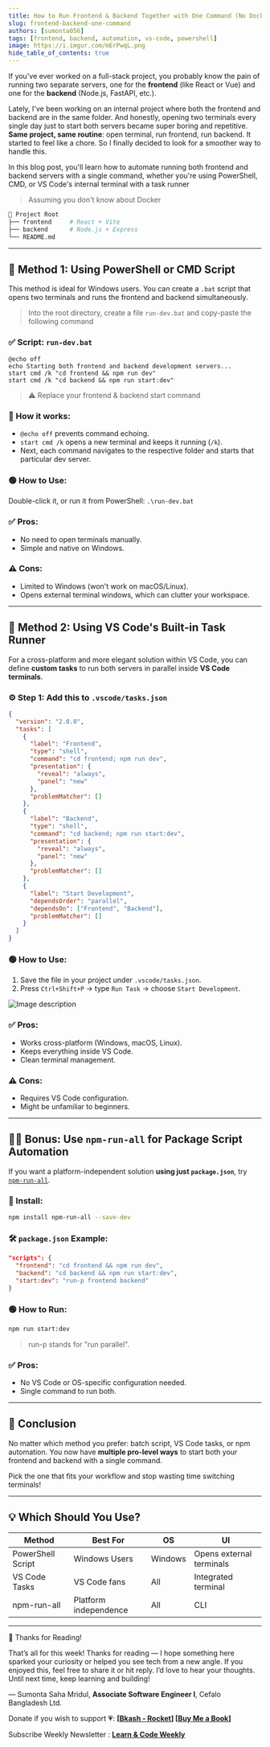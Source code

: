 ```yaml
---
title: How to Run Frontend & Backend Together with One Command (No Docker Needed)
slug: frontend-backend-one-command
authors: [sumonta056]
tags: [frontend, backend, automation, vs-code, powershell]
image: https://i.imgur.com/mErPwqL.png
hide_table_of_contents: true
---
```


If you've ever worked on a full-stack project, you probably know the pain of running two separate servers, one for the **frontend** (like React or Vue) and one for the **backend** (Node.js, FastAPI, etc.).

<!-- truncate -->

Lately, I've been working on an internal project where both the frontend and backend are in the same folder. And honestly, opening two terminals every single day just to start both servers became super boring and repetitive. **Same project, same routine**: open terminal, run frontend, run backend. It started to feel like a chore. So I finally decided to look for a smoother way to handle this.

In this blog post, you'll learn how to automate running both frontend and backend servers with a single command, whether you're using PowerShell, CMD, or VS Code's internal terminal with a task runner

> Assuming you don't know about Docker

```bash
📁 Project Root
├── frontend     # React + Vite
├── backend      # Node.js + Express
└── README.md
```

---

## 🔧 Method 1: Using PowerShell or CMD Script

This method is ideal for Windows users. You can create a `.bat` script that opens two terminals and runs the frontend and backend simultaneously.

> Into the root directory, create a file `run-dev.bat` and copy-paste the following command

### ✅ Script: `run-dev.bat`

```
@echo off
echo Starting both frontend and backend development servers...
start cmd /k "cd frontend && npm run dev"
start cmd /k "cd backend && npm run start:dev"
```

> ⚠️ Replace your frontend & backend start command

### 📌 How it works:

- `@echo off` prevents command echoing.
- `start cmd /k` opens a new terminal and keeps it running (`/k`).
- Next, each command navigates to the respective folder and starts that particular dev server.

### 🟢 How to Use:

Double-click it, or run it from PowerShell: `.\run-dev.bat`

### ✅ Pros:

- No need to open terminals manually.
- Simple and native on Windows.

### ⚠️ Cons:

- Limited to Windows (won't work on macOS/Linux).
- Opens external terminal windows, which can clutter your workspace.

---

## 🧠 Method 2: Using VS Code's Built-in Task Runner

For a cross-platform and more elegant solution within VS Code, you can define **custom tasks** to run both servers in parallel inside **VS Code terminals**.

### ⚙️ Step 1: Add this to `.vscode/tasks.json`

```json
{
  "version": "2.0.0",
  "tasks": [
    {
      "label": "Frontend",
      "type": "shell",
      "command": "cd frontend; npm run dev",
      "presentation": {
        "reveal": "always",
        "panel": "new"
      },
      "problemMatcher": []
    },
    {
      "label": "Backend",
      "type": "shell",
      "command": "cd backend; npm run start:dev",
      "presentation": {
        "reveal": "always",
        "panel": "new"
      },
      "problemMatcher": []
    },
    {
      "label": "Start Development",
      "dependsOrder": "parallel",
      "dependsOn": ["Frontend", "Backend"],
      "problemMatcher": []
    }
  ]
}
```

### 🟢 How to Use:

1. Save the file in your project under `.vscode/tasks.json`.
2. Press `Ctrl+Shift+P` → type `Run Task` → choose `Start Development`.

![Image description](https://dev-to-uploads.s3.amazonaws.com/uploads/articles/ri9n1py8m32gnuhmyyfy.png)

### ✅ Pros:

- Works cross-platform (Windows, macOS, Linux).
- Keeps everything inside VS Code.
- Clean terminal management.

### ⚠️ Cons:

- Requires VS Code configuration.
- Might be unfamiliar to beginners.

---

## 🧑‍💻 Bonus: Use `npm-run-all` for Package Script Automation

If you want a platform-independent solution **using just `package.json`**, try [`npm-run-all`](https://www.npmjs.com/package/npm-run-all).

### 🔧 Install:

```bash
npm install npm-run-all --save-dev
```

### 🛠️ `package.json` Example:

```json
"scripts": {
  "frontend": "cd frontend && npm run dev",
  "backend": "cd backend && npm run start:dev",
  "start:dev": "run-p frontend backend"
}
```

### 🟢 How to Run:

```bash
npm run start:dev
```

> run-p stands for "run parallel".

### ✅ Pros:

- No VS Code or OS-specific configuration needed.
- Single command to run both.

---

## 🏁 Conclusion

No matter which method you prefer: batch script, VS Code tasks, or npm automation. You now have **multiple pro-level ways** to start both your frontend and backend with a single command.

Pick the one that fits your workflow and stop wasting time switching terminals!

---

## 💡 Which Should You Use?

| Method            | Best For              | OS      | UI                       |
| ----------------- | --------------------- | ------- | ------------------------ |
| PowerShell Script | Windows Users         | Windows | Opens external terminals |
| VS Code Tasks     | VS Code fans          | All     | Integrated terminal      |
| npm-run-all       | Platform independence | All     | CLI                      |

---

🧡 Thanks for Reading!

That’s all for this week! Thanks for reading — I hope something here sparked your curiosity or helped you see tech from a new angle. If you enjoyed this, feel free to share it or hit reply. I’d love to hear your thoughts. Until next time, keep learning and building!

— Sumonta Saha Mridul, **Associate Software Engineer I**, Cefalo Bangladesh Ltd.

Donate if you wish to support 💗: **[[Bkash - Rocket](https://forms.gle/osWQmMzD166o2LdS7)] [[Buy Me a Book](https://www.buymeacoffee.com/sumontasahi)]**

Subscribe Weekly Newsletter : **[Learn & Code Weekly](https://www.linkedin.com/newsletters/learn-code-weekly-7309186050084544512/)**

